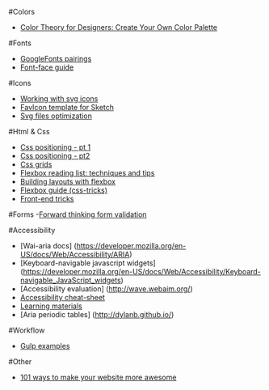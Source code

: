 #Colors
- [Color Theory for Designers: Create Your Own Color Palette](https://www.smashingmagazine.com/2010/02/color-theory-for-designer-part-3-creating-your-own-color-palettes/)

#Fonts
- [GoogleFonts pairings](https://femmebot.github.io/google-type/)
- [Font-face guide](http://sixrevisions.com/css/font-face-guide/)
 
#Icons
- [Working with svg icons](http://fvsch.com/code/svg-icons/how-to/)
- [FavIcon template for Sketch](https://dribbble.com/shots/1746131-Sketch-Favicon-Template)
- [Svg files optimization](http://petercollingridge.appspot.com/svg-editor)

#Html & Css
- [Css positioning - pt 1](https://www.google.com/url?sa=t&rct=j&q=&esrc=s&source=web&cd=1&cad=rja&uact=8&ved=0ahUKEwizieSazpvMAhUH7mMKHXcVASMQtwIIHTAA&url=https%3A%2F%2Fwww.youtube.com%2Fwatch%3Fv%3DkejG8G0dr5U&usg=AFQjCNHKdAHajgL-LqNFPm0jdCtuBFLckA&sig2=1VM2qCmxEWm2P5a0eYQSTA)
- [Css positioning - pt2](https://www.google.com/url?sa=t&rct=j&q=&esrc=s&source=web&cd=3&cad=rja&uact=8&ved=0ahUKEwizieSazpvMAhUH7mMKHXcVASMQtwIIIzAC&url=https%3A%2F%2Fwww.youtube.com%2Fwatch%3Fv%3DRf6zAP4YnZA&usg=AFQjCNH5sRkdsOR80kJ1fg8ekLAIOoGDvw&sig2=dQ-NjJHxp3NmGwhTR8y-Qg)
- [Css grids](http://bitsofco.de/holy-grail-layout-css-grid/)
- [Flexbox reading list: techniques and tips](https://www.smashingmagazine.com/2016/02/the-flexbox-reading-list/)
- [Building layouts with flexbox](http://callmenick.com/post/flexbox-examples)
- [Flexbox guide (css-tricks)](https://css-tricks.com/snippets/css/a-guide-to-flexbox/)
- [Front-end tricks](https://www.smashingmagazine.com/2016/03/dirty-tricks-dark-corners-front-end-slides-pdf/?mc_cid=e55ae11b67&mc_eid=e9674d66a4)

#Forms
-[Forward thinking form validation](http://alistapart.com/article/forward-thinking-form-validation)
 
#Accessibility
- [Wai-aria docs] (https://developer.mozilla.org/en-US/docs/Web/Accessibility/ARIA)
- [Keyboard-navigable javascript widgets] (https://developer.mozilla.org/en-US/docs/Web/Accessibility/Keyboard-navigable_JavaScript_widgets)
- [Accessibility evaluation] (http://wave.webaim.org/)
- [Accessibility cheat-sheet](http://bitsofco.de/the-accessibility-cheatsheet/)
- [Learning materials](http://bitsofco.de/the-accessibility-cheatsheet/)
- [Aria periodic tables] (http://dylanb.github.io/)

#Workflow
- [Gulp examples](http://julienrenaux.fr/2014/05/25/introduction-to-gulp-js-with-practical-examples/)

#Other
- [101 ways to make your website more awesome](https://www.awesomeweb.com/blog/make-website-awesome)
